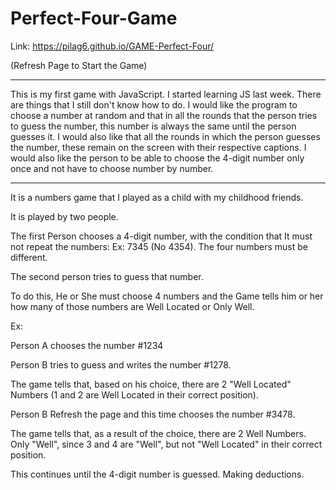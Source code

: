 # Perfect-Four-Game

Link: https://pilag6.github.io/GAME-Perfect-Four/

(Refresh Page to Start the Game)

----------------------------------------------------------------------------------

This is my first game with JavaScript. I started learning JS last week. 
There are things that I still don't know how to do. 
I would like the program to choose a number at random and that in all the rounds that the person tries to guess the number, this number is always the same until the person guesses it.
I would also like that all the rounds in which the person guesses the number, these remain on the screen with their respective captions.
I would also like the person to be able to choose the 4-digit number only once and not have to choose number by number.

-----------------------------------------------------------------------------------


It is a numbers game that I played as a child with my childhood friends.

It is played by two people.

The first Person chooses a 4-digit number, with the condition that It must not repeat the numbers: 
Ex: 7345 (No 4354). The four numbers must be different.

The second person tries to guess that number.

To do this, He or She must choose 4 numbers and the Game tells him or her how many of those numbers are Well Located or Only Well. 

Ex:

Person A chooses the number #1234

Person B tries to guess and writes the number #1278. 

The game tells that, based on his choice, there are 2 "Well Located" Numbers (1 and 2 are Well Located in their correct position).

Person B Refresh the page and this time chooses the number #3478. 

The game tells that, as a result of the choice, there are 2 Well Numbers. Only "Well", since 3 and 4 are "Well", but not "Well Located" in their correct position.

This continues until the 4-digit number is guessed. 
Making deductions.
